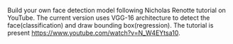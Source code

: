 Build your own face detection model following Nicholas Renotte tutorial on YouTube. The current version uses VGG-16 architecture to detect the face(classification) and draw bounding box(regression). The tutorial is present https://www.youtube.com/watch?v=N_W4EYtsa10.
